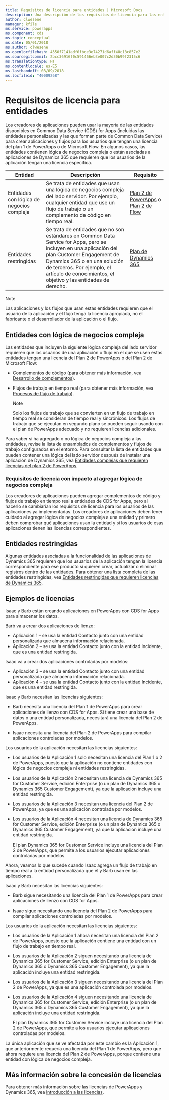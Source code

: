 ```yaml
---
title: Requisitos de licencia para entidades | Microsoft Docs
description: Una descripción de los requisitos de licencia para las entidades en Common Data Service (CDS) for Apps.
author: clwesene
manager: kfile
ms.service: powerapps
ms.component: cds
ms.topic: conceptual
ms.date: 05/01/2018
ms.author: clwesene
ms.openlocfilehash: 4350f7141adf0fbce3e74271d6aff48c18c857e2
ms.sourcegitcommit: 2bcc36916f0c591466eb3e007c2d30b99f2315c6
ms.translationtype: HT
ms.contentlocale: es-ES
ms.lasthandoff: 08/09/2018
ms.locfileid: "40009268"
---
```

# <a name="license-requirements-for-entities"></a>Requisitos de licencia para entidades
Los creadores de aplicaciones pueden usar la mayoría de las entidades disponibles en Common Data Service (CDS) for Apps (incluidas las entidades personalizadas y las que forman parte de Common Data Service) para crear aplicaciones y flujos para los usuarios que tengan una licencia del plan 1 de PowerApps o de Microsoft Flow. En algunos casos, las entidades contienen lógica de negocios compleja o están asociadas a aplicaciones de Dynamics 365 que requieren que los usuarios de la aplicación tengan una licencia específica. 


|Entidad    |Descripción    |Requisito    |
|---------|---------|---------|
|Entidades con lógica de negocios compleja   | Se trata de entidades que usan una lógica de negocios compleja del lado servidor. Por ejemplo, cualquier entidad que use un flujo de trabajo o un complemento de código en tiempo real.       |  [Plan 2 de PowerApps](https://powerapps.microsoft.com/pricing/) o [Plan 2 de Flow](https://flow.microsoft.com/pricing/)        |
|Entidades restringidas  |  Se trata de entidades que no son estándares en Common Data Service for Apps, pero se incluyen en una aplicación del plan Customer Engagement de Dynamics 365 o en una solución de terceros. Por ejemplo, el artículo de conocimientos, el objetivo y las entidades de derecho.     |  [Plan de Dynamics 365](https://dynamics.microsoft.com/pricing/)      | 


> [!NOTE]
> Las aplicaciones y los flujos que usan estas entidades requieren que el usuario de la aplicación y el flujo tenga la licencia apropiada, no el fabricante o el desarrollador de la aplicación o el flujo.

## <a name="entities-with-complex-business-logic"></a>Entidades con lógica de negocios compleja
Las entidades que incluyen la siguiente lógica compleja del lado servidor requieren que los usuarios de una aplicación o flujo en el que se usen estas entidades tengan una licencia del Plan 2 de PowerApps o del Plan 2 de Microsoft Flow:

* Complementos de código (para obtener más información, vea [Desarrollo de complementos](https://docs.microsoft.com/dynamics365/customer-engagement/developer/plugin-development)).
* Flujos de trabajo en tiempo real (para obtener más información, vea [Procesos de flujo de trabajo](https://docs.microsoft.com/dynamics365/customer-engagement/customize/workflow-processes)).

    > [!NOTE]
    >  Solo los flujos de trabajo que se convierten en un flujo de trabajo en tiempo real se consideran de tiempo real y sincrónicos. Los flujos de trabajo que se ejecutan en segundo plano se pueden seguir usando con el plan de PowerApps adecuado y no requieren licencias adicionales.

Para saber si ha agregado o no lógica de negocios compleja a las entidades, revise la lista de ensamblados de complementos y flujos de trabajo configurados en el entorno. Para consultar la lista de entidades que pueden contener una lógica del lado servidor después de instalar una aplicación de Dynamics 365, vea [Entidades complejas que requieren licencias del plan 2 de PowerApps](data-platform-complex-entities.md).  

### <a name="impacting-license-requirements-when-adding-complex-business-logic"></a>Requisitos de licencia con impacto al agregar lógica de negocios compleja
Los creadores de aplicaciones pueden agregar complementos de código y flujos de trabajo en tiempo real a entidades de CDS for Apps, pero al hacerlo se cambiarían los requisitos de licencia para los usuarios de las aplicaciones ya implementadas. Los creadores de aplicaciones deben tener cuidado al agregar lógica de negocios compleja a una entidad y primero deben comprobar qué aplicaciones usan la entidad y si los usuarios de esas aplicaciones tienen las licencias correspondientes.

## <a name="restricted-entities"></a>Entidades restringidas
Algunas entidades asociadas a la funcionalidad de las aplicaciones de Dynamics 365 requieren que los usuarios de la aplicación tengan la licencia correspondiente para ese producto si quieren crear, actualizar o eliminar registros dentro de las entidades. Para obtener una lista completa de las entidades restringidas, vea [Entidades restringidas que requieren licencias de Dynamics 365](data-platform-restricted-entities.md).

## <a name="licensing-examples"></a>Ejemplos de licencias
Isaac y Barb están creando aplicaciones en PowerApps con CDS for Apps para almacenar los datos.

Barb va a crear dos aplicaciones de lienzo:

* Aplicación 1 &ndash; se usa la entidad Contacto junto con una entidad personalizada que almacena información relacionada.
* Aplicación 2 &ndash; se usa la entidad Contacto junto con la entidad Incidente, que es una entidad restringida.

Isaac va a crear dos aplicaciones controladas por modelos:

* Aplicación 3 &ndash; se usa la entidad Contacto junto con una entidad personalizada que almacena información relacionada.
* Aplicación 4 &ndash; se usa la entidad Contacto junto con la entidad Incidente, que es una entidad restringida.

Isaac y Barb necesitan las licencias siguientes:
* Barb necesita una licencia del Plan 1 de PowerApps para crear aplicaciones de lienzo con CDS for Apps. Si tiene crear una base de datos o una entidad personalizada, necesitará una licencia del Plan 2 de PowerApps.

* Isaac necesita una licencia del Plan 2 de PowerApps para compilar aplicaciones controladas por modelos.

Los usuarios de la aplicación necesitan las licencias siguientes:
* Los usuarios de la Aplicación 1 solo necesitan una licencia del Plan 1 o 2 de PowerApps, puesto que la aplicación no contiene entidades con lógica de negocios compleja ni entidades restringidas.

* Los usuarios de la Aplicación 2 necesitan una licencia de Dynamics 365 for Customer Service, edición Enterprise (o un plan de Dynamics 365 o Dynamics 365 Customer Engagement), ya que la aplicación incluye una entidad restringida.

* Los usuarios de la Aplicación 3 necesitan una licencia del Plan 2 de PowerApps, ya que es una aplicación controlada por modelos.

* Los usuarios de la Aplicación 4 necesitan una licencia de Dynamics 365 for Customer Service, edición Enterprise (o un plan de Dynamics 365 o Dynamics 365 Customer Engagement), ya que la aplicación incluye una entidad restringida.

    El plan Dynamics 365 for Customer Service incluye una licencia del Plan 2 de PowerApps, que permite a los usuarios ejecutar aplicaciones controladas por modelos.

Ahora, veamos lo que sucede cuando Isaac agrega un flujo de trabajo en tiempo real a la entidad personalizada que él y Barb usan en las aplicaciones.

Isaac y Barb necesitan las licencias siguientes:
* Barb sigue necesitando una licencia del Plan 1 de PowerApps para crear aplicaciones de lienzo con CDS for Apps.

* Isaac sigue necesitando una licencia del Plan 2 de PowerApps para compilar aplicaciones controladas por modelos.

Los usuarios de la aplicación necesitan las licencias siguientes:
* Los usuarios de la Aplicación 1 ahora necesitan una licencia del Plan 2 de PowerApps, puesto que la aplicación contiene una entidad con un flujo de trabajo en tiempo real.

* Los usuarios de la Aplicación 2 siguen necesitando una licencia de Dynamics 365 for Customer Service, edición Enterprise (o un plan de Dynamics 365 o Dynamics 365 Customer Engagement), ya que la aplicación incluye una entidad restringida. 

* Los usuarios de la Aplicación 3 siguen necesitando una licencia del Plan 2 de PowerApps, ya que es una aplicación controlada por modelos.

* Los usuarios de la Aplicación 4 siguen necesitando una licencia de Dynamics 365 for Customer Service, edición Enterprise (o un plan de Dynamics 365 o Dynamics 365 Customer Engagement), ya que la aplicación incluye una entidad restringida.

    El plan Dynamics 365 for Customer Service incluye una licencia del Plan 2 de PowerApps, que permite a los usuarios ejecutar aplicaciones controladas por modelos.

La única aplicación que se ve afectada por este cambio es la Aplicación 1, que anteriormente requería una licencia del Plan 1 de PowerApps, pero que ahora requiere una licencia del Plan 2 de PowerApps, porque contiene una entidad con lógica de negocios compleja. 

## <a name="more-about-licensing"></a>Más información sobre la concesión de licencias
Para obtener más información sobre las licencias de PowerApps y Dynamics 365, vea [Introducción a las licencias](../../administrator/pricing-billing-skus.md).
